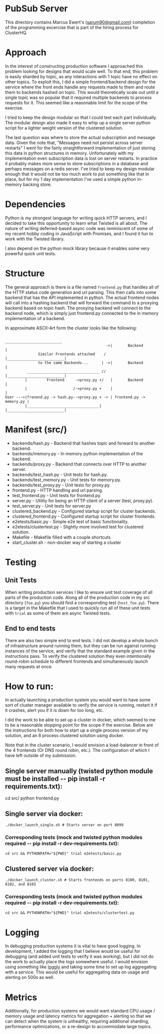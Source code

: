 # PubSub Server

This directory contains Marcus Ewert's (sarum90@gmail.com) completion of the
programming excercise that is part of the hiring process for ClusterHQ.

# Approach

In the interest of constructing production software I approached this problem
looking for designs that would scale well. To that end, this problem is easily
sharded by topic, as any interactions with 1 topic have no effect on other
topics. To exploit this, I did a simple frontend/backend design for the service
where the front ends handle any requests made to them and route them to backends
hashed on topic. This would theoretically scale out until a single topic was so
popular that it required multiple backends to process requests for it. This
seemed like a reasonable limit for the scope of the exercise.

I tried to keep the design modular so that I could test each part individually.
The modular design also made it easy to whip up a single server python script
for a lighter weight version of the clustered solution.

The last question was where to store the actual subscription and message data.
Given the note that, "Messages need not persist across server restarts" I went
for the fairly straightforward implementation of just storing this data in
python structures in memory. Unfortunately with my implementation even
subscription data is lost on server restarts. In practice it probably makes more
sense to store subscriptions in a database and perhaps messages on a redis
server. I've tried to keep my design modular enough that it would not be too
much work to put something like that in place, but for my 1 day implementation
I've used a simple python in-memory backing store.

# Dependencies

Python is my strongest language for writing quick HTTP servers, and I decided to
take this opportunity to learn what Twisted is all about. The nature of writing
deferred-based async code was reminiscent of some of my recent hobby coding in
JavaScript with Promises, and I found it fun to work with the Twisted library.

I also depend on the python mock library because it enables some very powerful
quick unit tests.

# Structure

The general approach is there is a file named `frontend.py` that handles all of
the HTTP status code generation and url parsing. This then calls into some
backend that has the API implemented in python. The actual frontend nodes will
call into a hashing backend that will forward the command to a proxying backend
based on topic hash. The proxying backend will connect to the backend node,
which is simply just frontend.py connected to the in memory implementation of a
backend.

In approximate ASCII-Art form the cluster looks like the following:

                                                     __________________________
                                                  ->|       Backend            |
                   Similar Frontends attached    /  |__________________________|
                   to the same Backends...      | ->|       Backend            |
              _________________________________ //  |__________________________|
             |         Frontend     ->proxy.py +/   |       Backend            |
             |                     /->proxy.py +    |                          |
    User --->|fronend.py -> hash.py-->proxy.py + -> | frontend.py -> memory.py |
             |_________________________________|    |__________________________|

# Manifest (src/)

- backends/hash.py - Backend that hashes topic and forward to another backend.
- backends/memory.py - In memory python implementation of the backend.
- backends/proxy.py - Backend that connects over HTTP to another server.
- backends/test_hash.py - Unit tests for hash.py.
- backends/test_memory.py - Unit tests for memory.py.
- backends/test_proxy.py - Unit tests for proxy.py.
- frontend.py - HTTP handling and url parsing.
- test_frontend.py - Unit tests for frontend.py.
- server.py - Utility for being an HTTP client of a server (test, proxy.py).
- test_server.py - Unit tests for server.py
- clustered_backend.py - Configured startup script for cluster backends.
- clustered_frontend.py - Configured startup script for cluster frontends.
- e2etests/basic.py - Simple e2e test of basic functionality.
- e2etests/clustertest.py - Slightly more involved test for clustered solution.
- Makefile - Makefile filled with a couple shortcuts
- start_cluster.sh - non-docker way of starting a cluster

# Testing

## Unit Tests

When writing production services I like to ensure unit test coverage of all
parts of the production code. Along all of the production code in my src
directory (`foo.py`) you should find a corresponding test (`test_foo.py`). There
is a target in the Makefile that I used to quickly run all of these unit tests
with `trial` as some of them are async Twisted tests.

## End to end tests

There are also two simple end to end tests. I did not develop a whole bunch of
infrastructure around running them, but they can be run against running
instances of the service, and verify that the standard example given in the
instructions pass. To verify the clustered solution they even intentionally
round-robin schedule to different frontends and simultaneously launch many
requests at once.

# How to run:

In actually launching a production system you would want to have some sort of
cluster manager available to verify the service is running, restart it if it
crashes, alert you if it is down for too long, etc.

I did the work to be able to set up a cluster in docker, which seemed to me to
be a reasonable stopping point for the scope if the exercise. Below are the
instructions for both how to start up a single process version of my solution,
and an 8 process clustered solution using docker.

Note that in the cluster scenario, I would envision a load-balancer in front of
the 4 frontends (Or DNS round robin, etc.). The configuration of which I have
left outside of my submission.

## Single server manually (twisted python module must be installed -- pip install -r requirements.txt):

cd src/
python frontend.py

## Single server via docker:
    ./docker_launch_single.sh # Starts server on port 8099

### Corresponding tests (mock and twisted python modules required -- pip install -r dev-requirements.txt):

    cd src && PYTHONPATH="${PWD}" trial e2etests/basic.py

## Clustered server via docker:
    ./docker_launch_cluster.sh # Starts frontends on ports 8100, 8101, 8102, and 8103

### Corresponding tests (mock and twisted python modules required -- pip install -r dev-requirements.txt):

    cd src && PYTHONPATH="${PWD}" trial e2etests/clustertest.py

# Logging

In debugging production systems it is vital to have good logging. In
development, I added the logging that I believe would be useful for debugging
(and added unit tests to verify it was working), but I did not do the work to
actually place the logs somewhere useful. I would envision using something like
[loggly](https://www.loggly.com/docs/python-http/) and taking some time to set
up log aggregating with a service. This would be useful for aggregating data on
usage and alerting on 500s as well.

# Metrics

Additionally, for production systems we would want standard CPU usage / memory usage and latency metrics for aggregation + alerting so that we can detect when the system is unhealthy, requiring additional sharding, performance optimizations, or a re-design to accommodate large topics.
